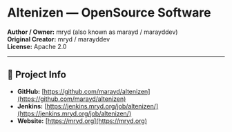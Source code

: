 # Altenizen — OpenSource Software

**Author / Owner:** mryd (also known as marayd / marayddev)  
**Original Creator:** mryd / marayddev  
**License:** Apache 2.0 

---

## 📍 Project Info

- **GitHub:** [https://github.com/marayd/altenizen](https://github.com/marayd/altenizen)
- **Jenkins:** [https://jenkins.mryd.org/job/altenizen/](https://jenkins.mryd.org/job/altenizen/)
- **Website:** [https://mryd.org](https://mryd.org)

